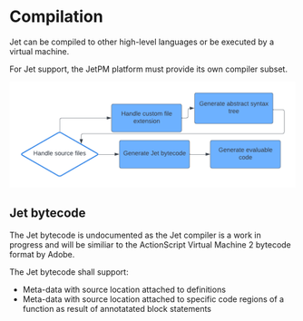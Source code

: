 # Compilation

Jet can be compiled to other high-level languages or be executed by a virtual machine.

For Jet support, the JetPM platform must provide its own compiler subset.

![](compilation-flowchart.png)

## Jet bytecode

The Jet bytecode is undocumented as the Jet compiler is a work in progress and will be similiar to the ActionScript Virtual Machine 2 bytecode format by Adobe.

The Jet bytecode shall support:

* Meta-data with source location attached to definitions
* Meta-data with source location attached to specific code regions of a function as result of annotatated block statements